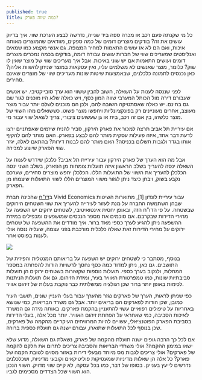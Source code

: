 ```yaml
---
published: true
Title: כמה שווה פארק?
---
```

כל מי שקנתה פעם רכב או מכרה ספה ביד שנייה, נדרשה לבצע הערכת שווי. איך בדיוק עושים את זה? בודקים מוצרים דומים של כמה ספקים, מוודאים שהמוצרים מאותה איכות, ואם הם לא אז עושים התאמות למחיר המצופה. גם אנשי מקצוע כמו שמאים ואנליסטים שמעריכים שווי של חברות עושים עבודה דומה, בודקים בכמה נמכרים מוצרים דומים ועושים התאמות אם יש שוני באיכות. אבל איך מעריכים שווי של מוצר שאין לו שוק? כלומר, מוצר שאנשים לא משלמים עליו, ואין עסקאות במוצר שניתן להשוות אליהן? כאן נכנסים לתמונה כלכלנים, שבאמצעות שיטות שונות מעריכים שווי של מוצרים שאינם סחירים.
 
לפני שננסה לענות על השאלה, חשוב להבין ששווי הוא ערך סובייקטיבי. יש אנשים שעבורם דירה מול הכותל המערבי שווה המון כסף, ויש כאלה שלא היו מוכנים לגור שם גם בחינם. יש כאלה שאסתטיקה חשובה להם, ולכן הם מוכנים לשלם יותר עבור מוצר מעוצב, אחרים מעוניינים רק בפונקציונליות ויחפשו מוצר פשוט. כששואלים מהו השווי של מוצר כלשהו, בין אם זה רכב, בית או גן שעשועים ציבורי, צריך לשאול שווי עבור מי.
 
אם עיריית תל אביב תרצה למכור את פארק הירקון, סביר להניח שיזמים שאפתניים ירצו לדעת דבר אחד, איזה פעילות עסקית מותר להם לבצע בפארק. האם מותר להם להקיף אותו בגדר ולגבות תשלום בכניסה? האם מותר להם לבנות דירות? בהתאם לאלה, יגזר שווי הפארק שיוצע למכירה.
 
אבל מה הוא הערך של פארק הירקון עבור עיריית תל אביב? כלכלן שידרש לענות על השאלה ינסה להעריך בשלב הראשון איזה תועלות צומחות מן הפארק, בשלב השני ינסה הכלכלן להעריך את השווי של התועלות הללו. הכלכלן יחפש מוצרים סחירים, שערכם נקבע בשוק, ויבחן כיצד ניתן לגזור משווי המוצרים הללו לשווי התועלות שיצמחו מן הפארק.
 
ב[דו"ח](http://www.vivideconomics.com/wp-content/uploads/2017/11/Natural-Capital-Account-for-London-Methodology-Appendix.pdf) שהכינה חברת Vivid Economics עבור עיריית לונדון [1], מתוארות השיטות שבהן השתמשה החברה על מנת לעזור לעירייה להעריך את שווי השטחים הירוקים שבשטחה. על פי הדו"ח הזה, ובאופן יחסית אינטואיטיבי, לשטחים ירוקים יש השפעה על מחירי הדירות שבקרבם. אם סוכמים את מספר הנכסים שמושפעים ומכפילים במידת ההשפעה ניתן להגיע לערך כספי מאד ברור. איך מודדים את ההשפעה של שטחים ירוקים על מחירי הדירות זאת שאלה כלכלית מורכבת בפני עצמה, שעליה ננסה אולי לענות בפוסט אחר.

![]({{site.baseurl}}/chaluny.github.io/images/parks.jpg)

בנוסף, מסתבר כי לשטחים ירוקים יש השפעה על בריאותם המנטלית והפיזית של התושבים. גם כאן, ניתן למדוד כמה כסף נחסך לרשויות הודות להפחתה במספר המחלות, ולנקוב בערך כספי. תועלות נוספות שקשורות בשטחים ירוקים הן תועלות סביבתיות שונות, כמו טמפרטורת האוויר בעיר, ומידת הזיהום. גם אלו תועלות הניתנות לכימות באופן יותר ברור שכן רגולציה ממשלתית כבר נוקבת בעלות של זיהום אוויר.
 
כפי שניתן לראות, הערך של פארקים נגזר מהערך עבור בעלי העניין שונים, תושבי העיר כמובן, שכן הודות לפארקים הם בריאים יותר. אבל גם משרד הבריאות, כמי שנושא באחריות על טיפולים רפואיים עשוי להתעניין בהקמת פארקים. באותה מידה גם המשרד לאיכות הסביבה, כמי שאחראי על הפחתת זיהום האוויר. יותר מכל אלה, בעלי הדירות בסביבת הפארק הפוטנציאלי, עשויים להיות המרוויחים העיקריים מהקמה של פארקים, שכן בנוסף לכל התועלות שתוארו, עבורם ישנה גם תועלת כספית ברורה.
 
אם לכל כך הרבה גופים ישנה תועלת מהקמה של פארק, נשאלת גם השאלה, מדוע שלא ישאו במימון ההקמה? אולי משרדי הבריאות והסביבה צריכים לתרום את חלקם להקמה של פארקים? אולי צריכים לגבות מס מיוחד מבעלי דירות באזור מסוים לטובת הקמה של פארק? כל אלה הן שאלות מדיניות שמעסיקות פוליטיקאים וקובעי מדיניות, ושכלכלנים נדרשים לייעץ בעניינן. בסופו של דבר, כמו בכל עסקה, לא קיים שווי מדויק. השווי הנכון הוא השווי שכל הצדדים מסכימים לגביו.
